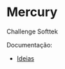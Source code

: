 # Mercury
Challenge Softtek

Documentação:

- [Ideias](https://docs.google.com/document/d/1J2RouodwPiFuZlHutBnV0-Jg7UZuoJlsSwPeB2gI_uI/edit)
